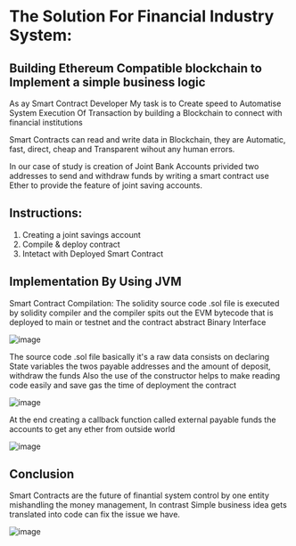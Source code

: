 # The Solution For Financial Industry System:
## Building Ethereum Compatible blockchain to Implement a simple business logic

As ay Smart Contract Developer My task is to Create speed to Automatise System Execution Of Transaction by building  a Blockchain to connect with financial institutions

Smart Contracts can read and write data in Blockchain, they are Automatic, fast, direct, cheap and Transparent wihout any human errors.

In our case of study is creation of Joint Bank Accounts privided two addresses to send and withdraw funds by writing a smart contract use Ether to provide the feature of joint saving accounts.

## Instructions:

1. Creating a joint savings account
2. Compile & deploy contract 
3. Intetact with Deployed Smart Contract


## Implementation By Using JVM

Smart Contract Compilation: The solidity source code .sol file is executed by solidity compiler and the compiler spits out the EVM bytecode that is deployed to main or testnet and the contract abstract Binary Interface

![image](https://user-images.githubusercontent.com/69637182/199297393-5991cad1-2857-4cb2-9465-4a99d2b56100.png)

The source code .sol file basically it's a raw data consists on declaring State variables the twos payable addresses and the amount of deposit, withdraw the funds
Also the use of the constructor helps to make reading code easily and save gas the time of deployment the contract 

![image](https://user-images.githubusercontent.com/69637182/199300069-91ce3360-d4dc-4085-81a3-4233e39ffb64.png)


At the end creating a callback function called  external payable funds the accounts to get any ether from outside world
 
![image](https://user-images.githubusercontent.com/69637182/199300130-d676ae30-4680-48cd-b44f-661430eac6d8.png)

## Conclusion 

Smart Contracts are the future of finantial system control by one  entity mishandling the money management,
In contrast Simple business idea gets translated into code can fix the issue we have.

![image](https://user-images.githubusercontent.com/69637182/199304923-90415900-2525-4641-a792-7c2559a2bd91.png)

